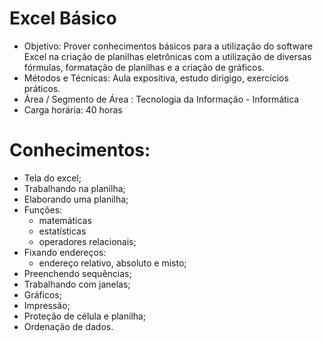 # Excel Básico
- Objetivo: Prover conhecimentos básicos para a utilização do software Excel na criação de planilhas 
eletrônicas com a utilização de diversas fórmulas, formatação de planilhas e a criação de 
gráficos.
- Métodos e Técnicas: Aula expositiva, estudo dirigigo, exercícios práticos.
- Área / Segmento de Área : Tecnologia da Informação - Informática
- Carga horária: 40 horas

# Conhecimentos:
- Tela do excel;
- Trabalhando na planilha;
- Elaborando uma planilha;
- Funções:
	- matemáticas
	- estatísticas
	- operadores relacionais;
- Fixando endereços:
	- endereço relativo, absoluto e misto;
- Preenchendo sequências;
- Trabalhando com janelas;
- Gráficos;
- Impressão;
- Proteção de célula e planilha;
- Ordenação de dados.